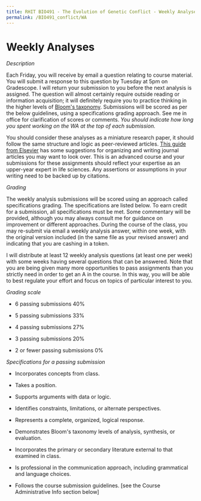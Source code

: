 ```yaml
---
title: RHIT BIO491 - The Evolution of Genetic Conflict - Weekly Analyses
permalink: /BIO491_conflict/WA
---
```

 
# Weekly Analyses

*Description*

Each Friday, you will receive by email a question relating to course material. You will submit a response to this question by Tuesday at 5pm on Gradescope. I will return your submission to you before the next analysis is assigned. The question will almost certainly require outside reading or information acquisition; it will definitely require you to practice thinking in the higher levels of [Bloom's taxonomy](https://www.teachthought.com/learning/what-is-blooms-taxonomy-a-definition-for-teachers/). Submissions will be scored as per the below guidelines, using a specifications grading approach. See me in office for clarification of scores or comments. *You should indicate how long you spent working on the WA at the top of each submission.*

You should consider these analyses as a miniature research paper, it should follow the same structure and logic as peer-reviewed articles. [This guide from Elsevier](https://www.elsevier.com/connect/11-steps-to-structuring-a-science-paper-editors-will-take-seriously) has some suggestions for organizing and writing journal articles you may want to look over. This is an advanced course and your submissions for these assignments should reflect your expertise as an upper-year expert in life sciences. Any assertions or assumptions in your writing need to be backed up by citations.

*Grading*

The weekly analysis submissions will be scored using an approach called specifications grading. The specifications are listed below. To earn credit for a submission, all specifications must be met. Some commentary will be provided, although you may always consult me for guidance on improvement or different approaches. During the course of the class, you may re-submit via email a weekly analysis answer, within one week, with the original version included (in the same file as your revised answer) and indicating that you are cashing in a token. 

I will distribute at least 12 weekly analysis questions (at least one per week) with some weeks having several questions that can be answered. Note that you are being given many more opportunities to pass assignments than you strictly need in order to get an A in the course. In this way, you will be able to best regulate your effort and focus on topics of particular interest to you. 

*Grading scale*

* 6 passing submissions          40%

* 5 passing submissions          33%

* 4 passing submissions            27%

* 3 passing submissions           20%

* 2 or fewer passing submissions   0%


 *Specifications for a passing submission*

* Incorporates concepts from class.

* Takes a position.

* Supports arguments with data or logic.

* Identifies constraints, limitations, or alternate perspectives.

* Represents a complete, organized, logical response.

* Demonstrates Bloom's taxonomy levels of analysis, synthesis, or evaluation.

* Incorporates the primary or secondary literature external to that examined in class.

* Is professional in the communication approach, including grammatical and language choices.

* Follows the course submission guidelines. [see the Course Administrative Info section below]

